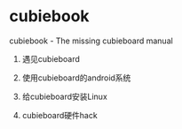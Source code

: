 cubiebook
=========

cubiebook - The missing cubieboard manual

1. 遇见cubieboard

2. 使用cubieboard的android系统

3. 给cubieboard安装Linux

4. cubieboard硬件hack

